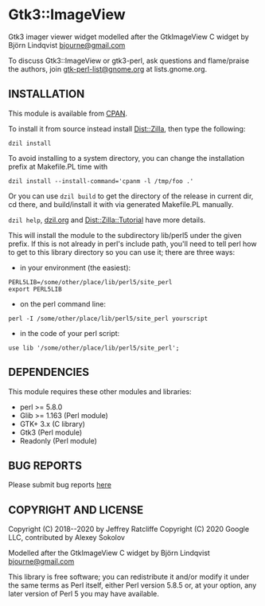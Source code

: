 # Gtk3::ImageView

Gtk3 imager viewer widget modelled after the GtkImageView C widget by Björn
Lindqvist <bjourne@gmail.com>

To discuss Gtk3::ImageView or gtk3-perl, ask questions and flame/praise the
authors, join gtk-perl-list@gnome.org at lists.gnome.org.

## INSTALLATION

This module is available from [CPAN](https://metacpan.org/pod/Gtk3::ImageView).

To install it from source instead install [Dist::Zilla](https://metacpan.org/pod/Dist::Zilla), then type the following:

```shell
dzil install
```

To avoid installing to a system directory, you can change the installation
prefix at Makefile.PL time with

```shell
dzil install --install-command='cpanm -l /tmp/foo .'
```

Or you can use `dzil build` to get the directory of the release in current dir, cd there, and build/install it with via generated Makefile.PL manually.

`dzil help`, [dzil.org](http://dzil.org) and [Dist::Zilla::Tutorial](https://metacpan.org/pod/Dist::Zilla::Tutorial#BUILDING-YOUR-DIST) have more details.

This will install the module to the subdirectory lib/perl5 under the given
prefix.  If this is not already in perl's include path, you'll need to tell
perl how to get to this library directory so you can use it; there are three
ways:

* in your environment (the easiest):

```shell
PERL5LIB=/some/other/place/lib/perl5/site_perl
export PERL5LIB
```

* on the perl command line:

```shell
perl -I /some/other/place/lib/perl5/site_perl yourscript
```

* in the code of your perl script:

```shell
use lib '/some/other/place/lib/perl5/site_perl';
```

## DEPENDENCIES

This module requires these other modules and libraries:

* perl >= 5.8.0
* Glib >= 1.163 (Perl module)
* GTK+ 3.x (C library)
* Gtk3 (Perl module)
* Readonly (Perl module)

## BUG REPORTS

Please submit bug reports [here](https://github.com/carygravel/gtk3-imageview/issues)

## COPYRIGHT AND LICENSE

Copyright (C) 2018--2020 by Jeffrey Ratcliffe
Copyright (C) 2020 Google LLC, contributed by Alexey Sokolov

Modelled after the GtkImageView C widget by Björn Lindqvist <bjourne@gmail.com>

This library is free software; you can redistribute it and/or modify
it under the same terms as Perl itself, either Perl version 5.8.5 or,
at your option, any later version of Perl 5 you may have available.
